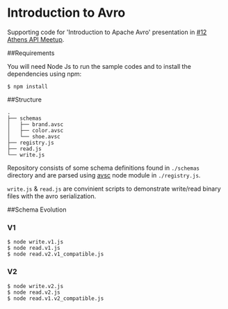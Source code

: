 Introduction to Avro
====================
Supporting code for 'Introduction to Apache Avro' presentation in [#12 Athens API Meetup](http://www.meetup.com/API-Athens/events/229037324/).

##Requirements

You will need Node Js to run the sample codes and to install the dependencies using npm:
```
$ npm install
```

##Structure

```
.
├── schemas
│   ├── brand.avsc
│   ├── color.avsc
│   └── shoe.avsc
├── registry.js
├── read.js
└── write.js
```

Repository consists of some schema definitions found in `./schemas` directory and are parsed using [avsc](https://www.npmjs.com/package/avsc) node module in `./registry.js`.

`write.js` & `read.js` are convinient scripts to demonstrate write/read binary files with the avro serialization.


##Schema Evolution

### V1
```
$ node write.v1.js
$ node read.v1.js
$ node read.v2.v1_compatible.js
```

### V2

```
$ node write.v2.js
$ node read.v2.js
$ node read.v1.v2_compatible.js
```
